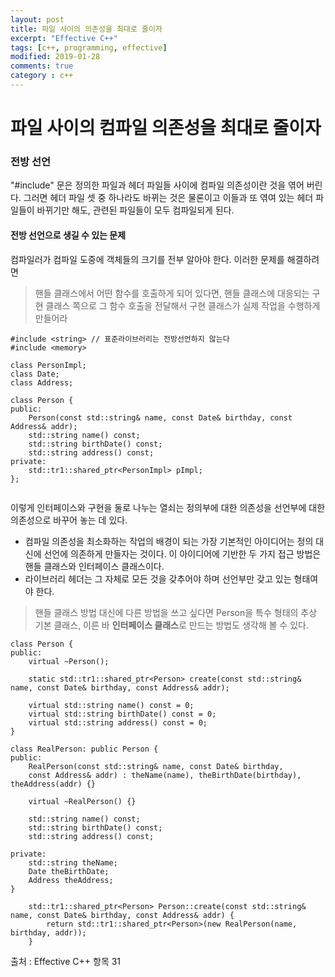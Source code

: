 ```yaml
---
layout: post
title: 파일 사이의 의존성을 최대로 줄이자
excerpt: "Effective C++"
tags: [c++, programming, effective]
modified: 2019-01-28
comments: true
category : c++
---
```


# 파일 사이의 컴파일 의존성을 최대로 줄이자

### 전방 선언
"#include" 문은 정의한 파일과 헤더 파일들 사이에 컴파일 의존성이란 것을 엮어 버린다. 그러면 헤더 파일 셋 중 하나라도 바뀌는 것은 물론이고 이들과 또 엮여 있는 헤더 파일들이 바뀌기만 해도, 관련된 파일들이 모두 컴파일되게 된다.


#### 전방 선언으로 생길 수 있는 문제
컴파일러가 컴파일 도중에 객체들의 크기를 전부 알아야 한다.
이러한 문제를 해결하려면 

> 핸들 클래스에서 어떤 함수를 호출하게 되어 있다면, 핸들 클래스에 
대응되는 구현 클래스 쪽으로 그 함수 호출을 전달해서 구현 클래스가 
실제 작업을 수행하게 만들어라


```
#include <string> // 표준라이브러리는 전방선언하지 않는다
#include <memory>

class PersonImpl;
class Date;
class Address;

class Person {
public:
    Person(const std::string& name, const Date& birthday, const Address& addr);
    std::string name() const;
    std::string birthDate() const;
    std::string address() const;
private:
    std::tr1::shared_ptr<PersonImpl> pImpl;
};


```

이렇게 인터페이스와 구현을 둘로 나누는 열쇠는 정의부에 대한 의존성을 선언부에 대한 의존성으로 바꾸어 놓는 데 있다.

* 컴파일 의존성을 최소화하는 작업의 배경이 되는 가장 기본적인 아이디어는 정의 대신에 선언에 의존하게 만들자는 것이다. 이 아이디어에 기반한 두 가지 접근 방법은 핸들 클래스와 인터페이스 클래스이다.
* 라이브러리 헤더는 그 자체로 모든 것을 갖추어야 하며 선언부만 갖고 있는 형태여야 한다.

> 핸들 클래스 방법 대신에 다른 방법을 쓰고 싶다면 Person을 특수 형태의 추상 기본 클래스, 이른 바 **인터페이스 클래스**로 만드는
방법도 생각해 볼 수 있다.

```
class Person {
public:
    virtual ~Person();

    static std::tr1::shared_ptr<Person> create(const std::string& name, const Date& birthday, const Address& addr);

    virtual std::string name() const = 0;
    virtual std::string birthDate() const = 0;
    virtual std::string address() const = 0;
}
```

```
class RealPerson: public Person {
public:
    RealPerson(const std::string& name, const Date& birthday,
    const Address& addr) : theName(name), theBirthDate(birthday), theAddress(addr) {}

    virtual ~RealPerson() {}

    std::string name() const;
    std::string birthDate() const;
    std::string address() const;

private:
    std::string theName;
    Date theBirthDate;
    Address theAddress;
}
```

```
    std::tr1::shared_ptr<Person> Person::create(const std::string& name, const Date& birthday, const Address& addr) {
        return std::tr1::shared_ptr<Person>(new RealPerson(name, birthday, addr));
    }
```


출처 : Effective C++ 항목 31
